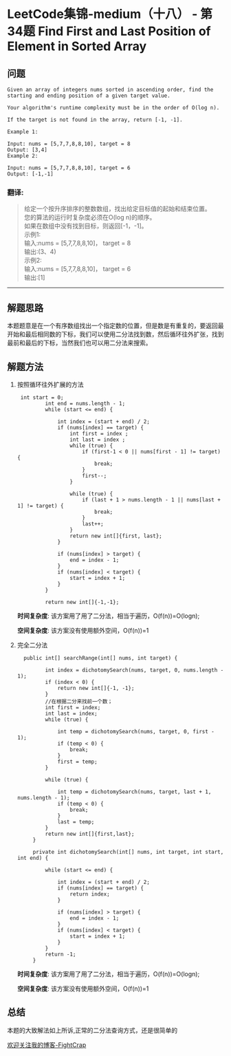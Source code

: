 # LeetCode集锦-medium（十八） - 第34题 Find First and Last Position of Element in Sorted Array

## 问题

```
Given an array of integers nums sorted in ascending order, find the starting and ending position of a given target value.

Your algorithm's runtime complexity must be in the order of O(log n).

If the target is not found in the array, return [-1, -1].

Example 1:

Input: nums = [5,7,7,8,8,10], target = 8
Output: [3,4]
Example 2:

Input: nums = [5,7,7,8,8,10], target = 6
Output: [-1,-1]
```
### 翻译:
>给定一个按升序排序的整数数组，找出给定目标值的起始和结束位置。  
>您的算法的运行时复杂度必须在O(log n)的顺序。  
>如果在数组中没有找到目标，则返回[-1，-1]。  
>示例1:  
>输入:nums = [5,7,7,8,8,10]， target = 8  
>输出:(3、4)  
>示例2:  
>输入:nums = [5,7,7,8,8,10]， target = 6  
>输出:[1]  
---
## 解题思路
本题题意是在一个有序数组找出一个指定数的位置，但是数是有重复的，要返回最开始和最后相同数的下标，我们可以使用二分法找到数，然后循环往外扩张，找到最前和最后的下标，当然我们也可以用二分法来搜索。
## 解题方法
1. 按照循环往外扩展的方法
    ```
     int start = 0;
             int end = nums.length - 1;
             while (start <= end) {
     
                 int index = (start + end) / 2;
                 if (nums[index] == target) {
                     int first = index ;
                     int last = index ;
                     while (true) {
                         if (first-1 < 0 || nums[first - 1] != target) {
                             break;
                         }
                         first--;
                     }
     
                     while (true) {
                         if (last + 1 > nums.length - 1 || nums[last + 1] != target) {
                             break;
                         }
                         last++;
                     }
                     return new int[]{first, last};
                 }
     
                 if (nums[index] > target) {
                     end = index - 1;
                 }
                 if (nums[index] < target) {
                     start = index + 1;
                 }
             }
     
             return new int[]{-1,-1};
    ```
    __时间复杂度__:
    该方案用了用了二分法，相当于遍历，O(f(n))=O(logn);

    __空间复杂度__:
    该方案没有使用额外空间，O(f(n))=1

2. 完全二分法
    ```
      public int[] searchRange(int[] nums, int target) {
     
             int index = dichotomySearch(nums, target, 0, nums.length - 1);
             if (index < 0) {
                 return new int[]{-1, -1};
             }
             //在根据二分来找前一个数；
             int first = index;
             int last = index;
             while (true) {
     
                 int temp = dichotomySearch(nums, target, 0, first - 1);
                 if (temp < 0) {
                     break;
                 }
                 first = temp;
             }
     
             while (true) {
     
                 int temp = dichotomySearch(nums, target, last + 1, nums.length - 1);
                 if (temp < 0) {
                     break;
                 }
                 last = temp;
             }
             return new int[]{first,last};
         }
     
         private int dichotomySearch(int[] nums, int target, int start, int end) {
     
             while (start <= end) {
     
                 int index = (start + end) / 2;
                 if (nums[index] == target) {
                     return index;
                 }
     
                 if (nums[index] > target) {
                     end = index - 1;
                 }
                 if (nums[index] < target) {
                     start = index + 1;
                 }
             }
             return -1;
         }

    ```
    __时间复杂度__:
    该方案用了用了二分法，相当于遍历，O(f(n))=O(logn);

    __空间复杂度__:
    该方案没有使用额外空间，O(f(n))=1



## 总结
本题的大致解法如上所诉,正常的二分法查询方式，还是很简单的


[欢迎关注我的博客-FightCrap](https://fightcrap.github.io/)